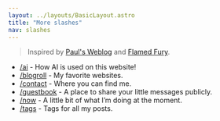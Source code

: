 ```yaml
---
layout: ../layouts/BasicLayout.astro
title: "More slashes"
nav: slashes
---
```


> Inspired by [Paul's Weblog](https://paul.af/more) and [Flamed Fury](https://flamedfury.com/slashes/).

- [/ai](/ai) - How AI is used on this website!
- [/blogroll](/blogroll) - My favorite websites.
- [/contact](/contact) - Where you can find me.
- [/guestbook](/guestbook) - A place to share your little messages publicly.
- [/now](/now) - A little bit of what I’m doing at the moment.
- [/tags](/tags) - Tags for all my posts.